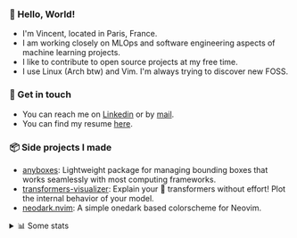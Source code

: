 ### 👋 Hello, World!

- I'm Vincent, located in Paris, France.
- I am working closely on MLOps and software engineering aspects of machine learning projects.
- I like to contribute to open source projects at my free time.
- I use Linux (Arch btw) and Vim. I'm always trying to discover new FOSS.

### 🔗 Get in touch

- You can reach me on [Linkedin](https://www.linkedin.com/in/vincent-duchauffour-3a9641155/) or by [mail](mailto:vincent.duchauffour@proton.me).
- You can find my resume [here](https://raw.githubusercontent.com/VDuchauffour/resume/main/resume.pdf).

### 📦 Side projects I made

- [anyboxes](https://github.com/VDuchauffour/anyboxes): Lightweight package for managing bounding boxes that works seamlessly with most computing frameworks.
- [transformers-visualizer](https://github.com/VDuchauffour/transformers-visualizer): Explain your 🤗 transformers without effort! Plot the internal behavior of your model. 
- [neodark.nvim](https://github.com/VDuchauffour/neodark.nvim): A simple onedark based colorscheme for Neovim.

<details><summary>📊 Some stats</summary>  
  
<p align="center">
  <img alt="VDuchauffour's github stats" src="https://github-readme-stats.vercel.app/api?username=VDuchauffour&include_all_commits=true&show_icons=true&theme=react"/>
  <br />
  <img alt="VDuchauffour's streak stats" src="https://streak-stats.demolab.com?user=VDuchauffour&theme=react"/>
  <br />
  <img alt="VDuchauffour's language stats" src="https://github-readme-stats.vercel.app/api/top-langs/?username=VDuchauffour&count_private=true&include_all_commits=true&show_icons=true&layout=compact&theme=react"/>
  <!--   <br />
  <img alt="VDuchauffour's Wakatime stats" src="https://github-readme-stats.vercel.app/api/wakatime?username=VDuchauffour&theme=react"/> -->
</p>

#### 🧭 Wakatime stats
<!--START_SECTION:waka-->
![Code Time](http://img.shields.io/badge/Code%20Time-1%2C417%20hrs%2028%20mins-blue)

![Lines of code](https://img.shields.io/badge/From%20Hello%20World%20I%27ve%20Written-2.0%20million%20lines%20of%20code-blue)

**🐱 My GitHub Data** 

> 📦 970.7 kB Used in GitHub's Storage 
 > 
> 🏆 1,745 Contributions in the Year 2023
 > 
> 🚫 Not Opted to Hire
 > 
> 📜 9 Public Repositories 
 > 
> 🔑 2 Private Repositories 
 > 
**I'm a Night 🦉** 

```text
🌞 Morning                59 commits          █░░░░░░░░░░░░░░░░░░░░░░░░   04.64 % 
🌆 Daytime                341 commits         ███████░░░░░░░░░░░░░░░░░░   26.83 % 
🌃 Evening                680 commits         █████████████░░░░░░░░░░░░   53.50 % 
🌙 Night                  191 commits         ████░░░░░░░░░░░░░░░░░░░░░   15.03 % 
```
📅 **I'm Most Productive on Saturday** 

```text
Monday                   180 commits         ████░░░░░░░░░░░░░░░░░░░░░   14.16 % 
Tuesday                  99 commits          ██░░░░░░░░░░░░░░░░░░░░░░░   07.79 % 
Wednesday                228 commits         ████░░░░░░░░░░░░░░░░░░░░░   17.94 % 
Thursday                 177 commits         ███░░░░░░░░░░░░░░░░░░░░░░   13.93 % 
Friday                   122 commits         ██░░░░░░░░░░░░░░░░░░░░░░░   09.60 % 
Saturday                 318 commits         ██████░░░░░░░░░░░░░░░░░░░   25.02 % 
Sunday                   147 commits         ███░░░░░░░░░░░░░░░░░░░░░░   11.57 % 
```


📊 **This Week I Spent My Time On** 

```text
💬 Programming Languages: 
Python                   5 hrs 24 mins       ███████████░░░░░░░░░░░░░░   42.98 % 
YAML                     5 hrs 6 mins        ██████████░░░░░░░░░░░░░░░   40.53 % 
TOML                     56 mins             ██░░░░░░░░░░░░░░░░░░░░░░░   07.42 % 
Markdown                 38 mins             █░░░░░░░░░░░░░░░░░░░░░░░░   05.10 % 
Other                    16 mins             █░░░░░░░░░░░░░░░░░░░░░░░░   02.14 % 
```


 Last Updated on 24/12/2023 00:39:25 UTC
<!--END_SECTION:waka-->
</details>
